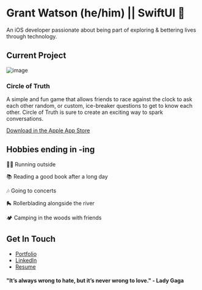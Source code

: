 # Grant Watson (he/him) || SwiftUI 📱

An iOS developer passionate about being part of exploring & bettering lives through technology.


## Current Project
 ![image](https://user-images.githubusercontent.com/86983846/180273778-54a9d6dd-af92-41cc-ab8d-96fa063ad9c8.png)
### Circle of Truth
  A simple and fun game that allows friends to race against the clock to ask
each other random, or custom, ice-breaker questions to get to know each
other. Circle of Truth is sure to create an exciting way to spark
conversations.

  [Download in the Apple App Store](https://apps.apple.com/us/app/circle-of-truth/id1632635684)
  
  
## Hobbies ending in -ing
  🏃🏻 Running outside
  
  📚 Reading a good book after a long day
  
  🎶 Going to concerts
  
  🛼 Rollerblading alongside the river
  
  🏕 Camping in the woods with friends
  

## Get In Touch
- [Portfolio](https://bit.ly/gwcoding)
- [LinkedIn](https://linkedin.com/in/gawatson95)
- [Resume](https://bit.ly/gwcoding_resume)


#### "It’s always wrong to hate, but it’s never wrong to love." - Lady Gaga
